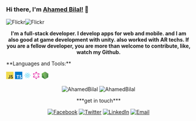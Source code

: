### Hi there, I'm [Ahamed Bilal!](https://ahamedbilal.github.io) 👋

<img src="https://edent.github.io/SuperTinyIcons/images/svg/flickr.svg" width="30" title="Flickr" /><img src="https://edent.github.io/SuperTinyIcons/images/svg/flickr.svg" width="30" title="Flickr" />
<p align="center" style="font-weight:bold;" color="#fff">
I'm a full-stack developer. I develop apps for web and mobile. and I am also good at game development with unity. also worked with AR techs. If you are a fellow developer, you are more than welcome to contribute, like, watch my Github.
</p>
**Languages and Tools:**  

<code><img height="20" src="https://raw.githubusercontent.com/github/explore/80688e429a7d4ef2fca1e82350fe8e3517d3494d/topics/javascript/javascript.png"></code>
<code><img height="20" src="https://raw.githubusercontent.com/github/explore/80688e429a7d4ef2fca1e82350fe8e3517d3494d/topics/typescript/typescript.png"></code>
<code><img height="20" src="https://raw.githubusercontent.com/github/explore/80688e429a7d4ef2fca1e82350fe8e3517d3494d/topics/react/react.png"></code>
<code><img height="20" src="https://raw.githubusercontent.com/github/explore/5c058a388828bb5fde0bcafd4bc867b5bb3f26f3/topics/graphql/graphql.png"></code>
<code><img height="20" src="https://raw.githubusercontent.com/github/explore/80688e429a7d4ef2fca1e82350fe8e3517d3494d/topics/nodejs/nodejs.png"></code> 


<p align="center"><img align="center" src="https://github-readme-stats.vercel.app/api?username=AhamedBilal&show_icons=true" alt="AhamedBilal" />
  <img align="center" src="https://github-readme-stats.vercel.app/api/top-langs/?username=AhamedBilal&layout=compact&hide=html" alt="AhamedBilal" />
</p>

<div align="center">
 ***get in touch***
  
[![Facebook](https://img.shields.io/badge/Facebook-follow-blue?style=for-the-badge&logo=facebook)](https://www.facebook.com/ahamed.bilal.792)
[![Twitter](https://img.shields.io/badge/Twitter-follow-lightblue?style=for-the-badge&logo=twitter)](https://twitter.com/BilalAzmy)
[![LinkedIn](https://img.shields.io/badge/LinkedIn-follow-darkblue?style=for-the-badge&logo=linkedin)](https://www.linkedin.com/in/ahamedbilal)
[![Email](https://img.shields.io/badge/Gmail-send-red?style=for-the-badge&logo=gmail)](https://mail.google.com/mail/?view=cm&fs=1&to=ahamedbilalazmy@gmail.com)



</div>
